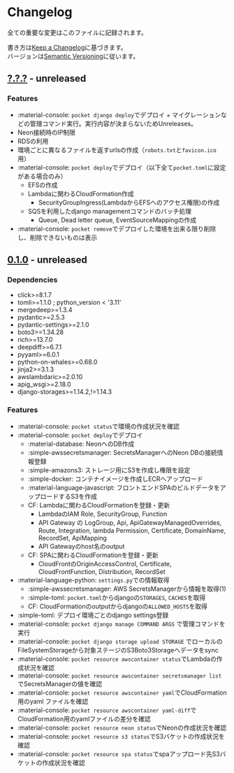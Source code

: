 # Changelog
全ての重要な変更はこのファイルに記録されます。

書き方は[Keep a Changelog](http://keepachangelog.com/en/1.0.0/)に基づきます。<br>
バージョンは[Semantic Versioning](http://semver.org/spec/v2.0.0.html)に従います。

## [?.?.?](https://github.com/worgue/magic-pocket/releases/tag/0.1.0) - unreleased
### Features
- :material-console: `pocket django deploy`でデプロイ + マイグレーションなどの管理コマンド実行。実行内容が決まらないためUnreleases。
- Neon接続時のIP制限
- RDSの利用
- 環境ごとに異なるファイルを返すurlsの作成（`robots.txt`と`favicon.ico`用）
- :material-console: `pocket deploy`でデプロイ（以下全て`pocket.toml`に設定がある場合のみ）
    - EFSの作成
    - Lambdaに関わるCloudFormation作成
        - SecurityGroupIngress(LambdaからEFSへのアクセス権限)の作成
    - SQSを利用したdjango managementコマンドのバッチ処理
        - Queue, Dead letter queue, EventSourceMappingの作成
- :material-console: `pocket remove`でデプロイした環境を出来る限り削除し、削除できないものは表示

## [0.1.0](https://github.com/worgue/magic-pocket/releases/tag/0.1.0) - unreleased

### Dependencies
- click>=8.1.7
- tomli>=1.1.0 ; python_version < '3.11'
- mergedeep>=1.3.4
- pydantic>=2.5.3
- pydantic-settings>=2.1.0
- boto3>=1.34.28
- rich>=13.7.0
- deepdiff>=6.7.1
- pyyaml>=6.0.1
- python-on-whales>=0.68.0
- jinja2>=3.1.3
- awslambdaric>=2.0.10
- apig_wsgi>=2.18.0
- django-storages>=1.14.2,!=1.14.3

### Features
- :material-console: `pocket status`で環境の作成状況を確認
- :material-console: `pocket deploy`でデプロイ
    - :material-database: NeonへのDB作成
    - :simple-awssecretsmanager: SecretsManagerへのNeon DBの接続情報登録
    - :simple-amazons3: ストレージ用にS3を作成し権限を設定
    - :simple-docker: コンテナイメージを作成しECRへアップロード
    - :material-language-javascript: フロントエンドSPAのビルドデータをアップロードするS3を作成
    - CF: Lambdaに関わるCloudFormationを登録・更新
        - LambdaのIAM Role, SecurityGroup, Function
        - API Gateway の LogGroup, Api, ApiGatewayManagedOverrides, Route, Integration, lambda Permission, Certificate, DomainName, RecordSet, ApiMapping
        - API Gatewayのhost名のoutput
    - CF: SPAに関わるCloudFormationを登録・更新
        - CloudFrontのOriginAccessControl, Certificate, CloudFrontFunction, Distribution, RecordSet
- :material-language-python: `settings.py`での情報取得
    - :simple-awssecretsmanager: AWS SecretsManagerから情報を取得(1)
    - :simple-toml: `pocket.toml`からdjangoの`STORAGES`, `CACHES`を取得
    - CF: CloudFormationのoutputからdjangoの`ALLOWED_HOSTS`を取得
- :simple-toml: デプロイ環境ごとのdjango settings登録
- :material-console: `pocket django manage COMMAND ARGS` で管理コマンドを実行
- :material-console: `pocket django storage upload STORAGE` でローカルのFileSystemStorageから対象ステージのS3Boto3Storageへデータをsync
- :material-console: `pocket resource awscontainer status`でLambdaの作成状況を確認
- :material-console: `pocket resource awscontainer secretsmanager list`でSecretsManagerの値を確認
- :material-console: `pocket resource awscontainer yaml`でCloudFormation用のyaml ファイルを確認
- :material-console: `pocket resource awscontainer yaml-diff`でCloudFormation用のyamlファイルの差分を確認
- :material-console: `pocket resource neon status`でNeonの作成状況を確認
- :material-console: `pocket resource s3 status`でS3バケットの作成状況を確認
- :material-console: `pocket resource spa status`でspaアップロード先S3バケットの作成状況を確認
